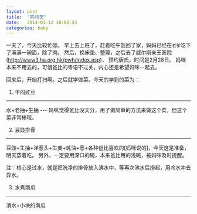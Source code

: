 ```yaml
---
layout: post
title:  "第40天"
date:   2014-01-12 10:02:24
categories: baby
---
```


一天了，今天比较忙碌。
早上去上班了，赶着吃午饭回了家，妈妈已经在`老爹`吃下了满满一碗面，除了肉。
然后，换床垫、整理，之后去了威尔斯亲王医院(http://www3.ha.org.hk/pwh/index.asp)，
预约唐氏，时间是2月28日。
妈咪本来不用去的，可惜爸比的粤语不过关，内心还是希望妈咪一起去。

回来后，开始打扫啊。之后就学做菜。今天的学到的菜为：

1. 干闷豇豆
----
水+老抽+生抽 --- 妈咪觉得爸比没天分，用了做简单的方法来做这个菜，但这个菜非常棒哦。

2. 豆豉排骨
----
豆豉+生抽+洋葱头+生姜+蚝油+葱+各种爸比喜欢的[妈咪说的]，今天这是准备，明天蒸着吃。
另外，一定要用深口的碗，本来爸比用的浅碗，被妈咪及时提醒。

注：核心是过水，就是把洗净的排骨放入沸水中，等再次沸水后捞起，用冷水冲去异水。

3. 水煮南瓜
----
清水+小块的南瓜
